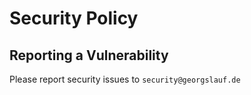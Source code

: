 # Security Policy

## Reporting a Vulnerability

Please report security issues to `security@georgslauf.de`
